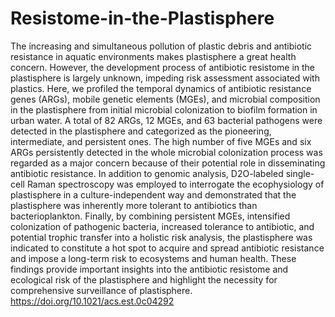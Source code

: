 # Resistome-in-the-Plastisphere
The increasing and simultaneous pollution of plastic debris and antibiotic resistance in aquatic environments makes plastisphere a great health concern. However, the development process of antibiotic resistome in the plastisphere is largely unknown, impeding risk assessment associated with plastics. Here, we profiled the temporal dynamics of antibiotic resistance genes (ARGs), mobile genetic elements (MGEs), and microbial composition in the plastisphere from initial microbial colonization to biofilm formation in urban water. A total of 82 ARGs, 12 MGEs, and 63 bacterial pathogens were detected in the plastisphere and categorized as the pioneering, intermediate, and persistent ones. The high number of five MGEs and six ARGs persistently detected in the whole microbial colonization process was regarded as a major concern because of their potential role in disseminating antibiotic resistance. In addition to genomic analysis, D2O-labeled single-cell Raman spectroscopy was employed to interrogate the ecophysiology of plastisphere in a culture-independent way and demonstrated that the plastisphere was inherently more tolerant to antibiotics than bacterioplankton. Finally, by combining persistent MGEs, intensified colonization of pathogenic bacteria, increased tolerance to antibiotic, and potential trophic transfer into a holistic risk analysis, the plastisphere was indicated to constitute a hot spot to acquire and spread antibiotic resistance and impose a long-term risk to ecosystems and human health. These findings provide important insights into the antibiotic resistome and ecological risk of the plastisphere and highlight the necessity for comprehensive surveillance of plastisphere.
https://doi.org/10.1021/acs.est.0c04292
